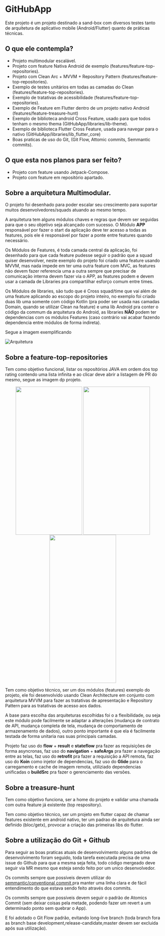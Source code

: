 # GitHubApp

Este projeto é um projeto destinado a sand-box com diversos testes tanto de arquitetura de aplicativo mobile (Android/Flutter) quanto de práticas técnicas.

## O que ele contempla? 
- Projeto multimodular escalável.
- Projeto com feature Nativa Android de exemplo (features/feature-top-repositories).
- Projeto com Clean Arc + MVVM + Repository Pattern (features/feature-top-repositories).
- Exemplo de testes unitários em todas as camadas do Clean (features/feature-top-repositories).
- Exemplo de tratativas de acessibilidade (features/feature-top-repositories).
- Exemplo de Feature em Flutter dentro de um projeto nativo Android (features/feature-treasure-hunt)
- Exemplo de biblioteca android Cross Feature, usado para que todos tenham o mesmo thema (GitHubApp/libraries/lib-theme).
- Exemplo de biblioteca Flutter Cross Feature, usada para navegar para o nativo (GitHubApp/libraries/lib_flutter_core)
- Boas praticas de uso do Git, (Git Flow, Attomic commits, Semmantic commits).

## O que esta nos planos para ser feito?
- Projeto com feature usando Jetpack-Compose.
- Projeto com feature em repositório apartado.


## Sobre a arquitetura Multimodular.
O projeto foi desenhado para poder escalar seu crescimento para suportar muitos desenvolvedores/squads atuando ao mesmo tempo.

A arquitetura tem alguns módulos chaves e regras que devem ser seguidas para que o seu objetivo seja alcançado com sucesso.
O Módulo **APP** responsável por fazer o start da aplicação deve ter acesso a todas as features, pois ele é responsável por fazer a ponte entre features quando necessário.

Os Módulos de Features, é toda camada central da aplicação, foi desenhado para que cada feature pudesse seguir o padrão que a squad quiser desenvolver, neste exemplo do projeto foi criado uma feature usando MVVM, mas nada impede em ter uma outra feature com MVC, as features não devem fazer referencia uma a outra sempre que precisar de comunicação interna devem fazer via o APP, as features podem e devem usar a camada de Libraries pra compartilhar esforço comum entre times.

Os Módulos de libraries, são tudo que é Cross squad/time que vai além de uma feature aplicando ao escopo do projeto inteiro, no exemplo foi criado duas lib uma somente com código Kotlin (pra poder ser usada nas camadas Domain, quando se utilizar Clean na feature) e uma lib Android pra conter o código da commum da arquitetura do Android, as libraries **NÃO** podem ter dependencias com os módulos Features (caso contrário vai acabar fazendo dependencia entre módulos de forma indireta).

Segue a imagem exemplificando

 ![Arquitetura](https://user-images.githubusercontent.com/151217/134596845-51b14768-f9ea-4476-b685-3f18dd492a2f.jpg)


## Sobre a feature-top-repositories
Tem como objetivo funcional, listar os reposítórios JAVA em ordem dos top rating contendo uma lista infinita e ao clicar deve abrir a listagem de PR do mesmo, segue as imagem dp projeto.

<p align="center">
<img src="https://user-images.githubusercontent.com/151217/134598898-324f823b-2ca8-409e-acbf-9856a27b1029.gif" align="center" width="216"  height="480" />
<img src="https://user-images.githubusercontent.com/151217/134598743-86eb07e0-6f81-407e-858e-16726f33e69f.png" align="center" width="216"  height="480" />
<img src="https://user-images.githubusercontent.com/151217/134598760-04720f4b-7952-483c-8cbb-f683013a30d1.png" align="center" width="216"  height="480" />

</p>


Tem como objetivo técnico, ser um dos módulos (features) exemplo do projeto, ele foi desenvolvido usando Clean Architecture em conjunto com arquitetura MVVM para fazer as tratativas de apresentação e Repository Pattern para as tratativas de acesso aos dados. 

A base para escolha das arquiteturas escolhidas foi o a flexibilidade, ou seja este módulo pode facilmente se adaptar a alterações (mudança de contrato de API, mudança completa de tela, mudança de comportamento de armazenamento de dados), outro ponto importante é que ela é facilmente testada de forma unitaria nas suas principais camadas.

Projeto faz uso do **flow** + **result** e **stateflow** pra fazer as requisições de forma asyncronas, faz uso do **navigation** + **safeArgs** pra fazer a navegação entre as telas, faz uso do **retrofit** pra fazer a requisição a API remota, faz uso do **Koin** como injetor de dependencias, faz uso do **Glide** para o carregamento e cache de imagem remota, utiliziado dependencias unificadas o **buildSrc** pra fazer o gerenciamento das versões.




## Sobre a treasure-hunt

Tem como objetivo funciona, ser a home do projeto e validar uma chamada com outra feature já existente (top respository).

Tem como objetivo técnico, ser um projeto em flutter capaz de chamar features existente em android nativo, ter um padrao de arquitetura ainda ser definido (bloc/getx), provocar a criação das primeiras libs do flutter.

## Sobre a utilização do Git + Github
Para seguir as boas praticas atuais de desenvolvimento alguns padrões de desenvolvimento foram seguido, toda tarefa executada precisa de uma issue do Github para que a mesma seja feita, todo código mergeado deve seguir via MR mesmo que esteja sendo feito por um unico desenvolvedor.

Os commits sempre que possíveis devem utilizar do  [semmantic/conventional commit ](https://www.conventionalcommits.org/en/v1.0.0/) pra manter uma linha clara e de fácil entendimento do que estava sendo feito através dos commits.

Os commits sempre que possíveis devem seguir o padrão de Atomics Commit (sem deixar coisas pela metade, podendo fazer um revert a um determinado ponto sem quebrar o App).

E foi adotado o Git Flow padrão, evitando long-live branch (toda branch fora as branch base development,release-candidate,master devem ser excluida após sua utilização).

 
